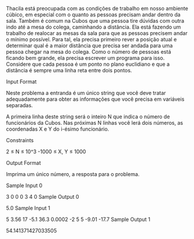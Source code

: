 Thacila está preocupada com as condições de trabalho em nosso ambiente cúbico, em especial com o quanto as pessoas precisam andar dentro da sala. Também é comum na Cubos que uma pessoa tire dúvidas com outra indo até a mesa do colega, caminhando a distância. Ela está fazendo um trabalho de realocar as mesas da sala para que as pessoas precisem andar o mínimo possível. Para tal, ela precisa primeiro rever a posição atual e determinar qual é a maior distância que precisa ser andada para uma pessoa chegar na mesa do colega. Como o número de pessoas está ficando bem grande, ela precisa escrever um programa para isso. Considere que cada pessoa é um ponto no plano euclidiano e que a distância é sempre uma linha reta entre dois pontos.

Input Format

Neste problema a entranda é um único string que você deve tratar adequadamente para obter as informações que você precisa em variáveis separadas.

A primeira linha deste string será o inteiro N que indica o número de funcionários da Cubos. Nas próximas N linhas você lerá dois números, as coordenadas X e Y do i-ésimo funcionário.

Constraints

2 ≤ N ≤ 10^3 -1000 ≤ X, Y ≤ 1000

Output Format

Imprima um único número, a resposta para o problema.

Sample Input 0

3
0 0
0 3
4 0
Sample Output 0

5.0
Sample Input 1

5
3.56 17
-5.1 36.3
0.0002 -2
5 5
-9.01 -17.7
Sample Output 1

54.141371427033505